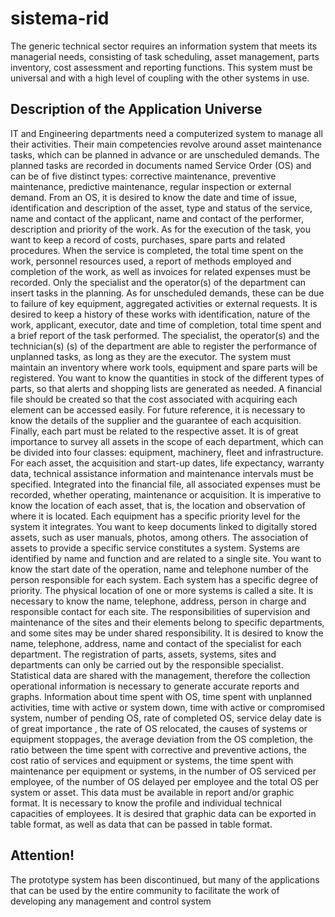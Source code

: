 # sistema-rid

The generic technical sector requires an information system that meets its managerial needs, consisting of task scheduling, asset management, parts inventory, cost assessment and reporting functions. This system must be universal and with a high level of coupling with the other systems in use.

Description of the Application Universe
---

IT and Engineering departments need a computerized system to manage all their activities. Their main competencies revolve around asset maintenance tasks, which can be planned in advance or are unscheduled demands. The planned tasks are recorded in documents named Service Order (OS) and can be of five distinct types: corrective maintenance, preventive maintenance, predictive maintenance, regular inspection or external demand. From an OS, it is desired to know the date and time of issue, identification and description of the asset, type and status of the service, name and contact of the applicant, name and contact of the performer, description and priority of the work. As for the execution of the task, you want to keep a record of costs, purchases, spare parts and related procedures. When the service is completed, the total time spent on the work, personnel resources used, a report of methods employed and completion of the work, as well as invoices for related expenses must be recorded. Only the specialist and the operator(s) of the department can insert tasks in the planning. As for unscheduled demands, these can be due to failure of key equipment, aggregated activities or external requests. It is desired to keep a history of these works with identification, nature of the work, applicant, executor, date and time of completion, total time spent and a brief report of the task performed. The specialist, the operator(s) and the technician(s) (s) of the department are able to register the performance of unplanned tasks, as long as they are the executor. The system must maintain an inventory where work tools, equipment and spare parts will be registered. You want to know the quantities in stock of the different types of parts, so that alerts and shopping lists are generated as needed. A financial file should be created so that the cost associated with acquiring each element can be accessed easily. For future reference, it is necessary to know the details of the supplier and the guarantee of each acquisition. Finally, each part must be related to the respective asset. It is of great importance to survey all assets in the scope of each department, which can be divided into four classes: equipment, machinery, fleet and infrastructure. For each asset, the acquisition and start-up dates, life expectancy, warranty data, technical assistance information and maintenance intervals must be specified. Integrated into the financial file, all associated expenses must be recorded, whether operating, maintenance or acquisition. It is imperative to know the location of each asset, that is, the location and observation of where it is located. Each equipment has a specific priority level for the system it integrates. You want to keep documents linked to digitally stored assets, such as user manuals, photos, among others. The association of assets to provide a specific service constitutes a system. Systems are identified by name and function and are related to a single site. You want to know the start date of the operation, name and telephone number of the person responsible for each system. Each system has a specific degree of priority. The physical location of one or more systems is called a site. It is necessary to know the name, telephone, address, person in charge and responsible contact for each site. The responsibilities of supervision and maintenance of the sites and their elements belong to specific departments, and some sites may be under shared responsibility. It is desired to know the name, telephone, address, name and contact of the specialist for each department. The registration of parts, assets, systems, sites and departments can only be carried out by the responsible specialist. Statistical data are shared with the management, therefore the collection operational information is necessary to generate accurate reports and graphs. Information about time spent with OS, time spent with unplanned activities, time with active or system down, time with active or compromised system, number of pending OS, rate of completed OS, service delay date is of great importance , the rate of OS relocated, the causes of systems or equipment stoppages, the average deviation from the OS completion, the ratio between the time spent with corrective and preventive actions, the cost ratio of services and equipment or systems, the time spent with maintenance per equipment or systems, in the number of OS serviced per employee, of the number of OS delayed per employee and the total OS per system or asset. This data must be available in report and/or graphic format. It is necessary to know the profile and individual technical capacities of employees. It is desired that graphic data can be exported in table format, as well as data that can be passed in table format.

Attention!
---

The prototype system has been discontinued, but many of the applications that can be used by the entire community to facilitate the work of developing any management and control system
